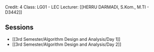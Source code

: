 Credit: 4
Class: LG01 - LEC
Lecturer: [[HERRU DARMADI, S.Kom., M.TI - D3442]]

## Sessions

- [[3rd Semester/Algorithm Design and Analysis/Day 1]]
- [[3rd Semester/Algorithm Design and Analysis/Day 2]]